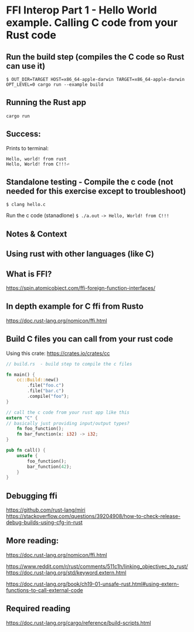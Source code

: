 # FFI Interop Part 1 - Hello World example. Calling C code from your Rust code

## Run the build step (compiles the C code so Rust can use it)
`$ OUT_DIR=TARGET HOST=x86_64-apple-darwin TARGET=x86_64-apple-darwin OPT_LEVEL=0 cargo run --example build`

## Running the Rust app
`cargo run`

## Success:
Prints to terminal:
```
Hello, world! from rust
Hello, World! from C!!!⏎
```


## Standalone testing - Compile the c code  (not needed for this exercise except to troubleshoot)
`$ clang hello.c`

Run the c code (stanadlone)
`$ ./a.out`
`-> Hello, World! from C!!!`


## Notes & Context 

## Using rust with other languages (like C)

## What is FFI?
https://spin.atomicobject.com/ffi-foreign-function-interfaces/

## In depth example for C ffi from Rusto
https://doc.rust-lang.org/nomicon/ffi.html

## Build C files you can call from your rust code
Using this crate: https://crates.io/crates/cc

```rust
// build.rs  - build step to compile the c files

fn main() {
    cc::Build::new()
        .file("foo.c")
        .file("bar.c")
        .compile("foo");
}
```


```rust
// call the c code from your rust app like this
extern "C" {
// basically just providing input/output types?
    fn foo_function();
    fn bar_function(x: i32) -> i32;
}

pub fn call() {
    unsafe {
        foo_function();
        bar_function(42);
    }
}
```



## Debugging ffi
https://github.com/rust-lang/miri
https://stackoverflow.com/questions/39204908/how-to-check-release-debug-builds-using-cfg-in-rust

## More reading:
https://doc.rust-lang.org/nomicon/ffi.html

https://www.reddit.com/r/rust/comments/511c1h/linking_objectivec_to_rust/
https://doc.rust-lang.org/std/keyword.extern.html

https://doc.rust-lang.org/book/ch19-01-unsafe-rust.html#using-extern-functions-to-call-external-code


## Required reading
https://doc.rust-lang.org/cargo/reference/build-scripts.html
